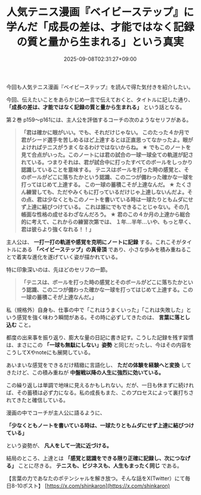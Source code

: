 ﻿---
title: "人気テニス漫画『ベイビーステップ』に学んだ「成長の差は、才能ではなく記録の質と量から生まれる」という真実"
date: 2025-09-08T02:31:27+09:00
draft: false
---

今回も人気テニス漫画『ベイビーステップ』を読んで得た気付きを紹介したい。

今回、伝えたいことをあらかじめ一言で伝えておくと、タイトルに記した通り、 **「成長の差は、才能ではなく記録の質と量から生まれる」** という話となる。

第２巻 p159～p161には、主人公を評価するコーチの次のようなセリフがある。

> **「君は確かに眼がいい。でも、それだけじゃない。 このたった４か月で君がシード選手を苦しめるほど上達するとは正直思ってなかったよ。眼がよければテニスがうまくなるわけではないからね。  ★  でもこのノートを見て合点がいった。このノートには君の試合の一球一球全ての軌道が記されている。つまりそれは、君が試合中に打ったすべてのボールをしっかり認識していることを意味する。  テニスはボールを打った時の感覚と、そのボールがどこに落ちたかという認識、この二つが備わった確かな一球を打ってはじめて上達する。 この一球の蓄積こそが上達なんだ。  ★  たくさん練習しても、ただやみくもに打っているだけじゃ上達しないんだよ。その点、君は少なくともこのノートを書いている時は一球たりともムダにせず上達に結びつけている。  これは誰にでもできることじゃない。その几帳面な性格の成せるわざなんだろう。  ★  君のこの４か月の上達から総合的に考えて、これからの練習次第では、 １年…半年…いや、もっと早く、君は彼らより強くなれる！！」**

主人公は、 **一打一打の軌道や感覚を克明にノートに記録** する。これこそがタイトルにある **「ベイビーステップ」の真骨頂** であり、小さな歩みを積み重ねることで着実な進化を遂げていく姿が描かれている。

特に印象深いのは、先ほどのセリフの一節。

> **「テニスは、ボールを打った時の感覚とそのボールがどこに落ちたかという認識、この二つが備わった確かな一球を打ってはじめて上達する。この一球の蓄積こそが上達なんだ。」**

私（規格外）自身も、仕事の中で「これはうまくいった」「これは失敗した」という感覚を強く味わう瞬間がある。その時に必ずしてきたのは、 **言葉に落とし込む** こと。

都度の出来事を振り返り、膨大な量の日記に書き記す。こうした記録を残す習慣は、まさにこの **「一球も無駄にしない」姿勢** と同じだったし、今はその内容をこうしてXやnoteにも展開している。

あいまいな感覚をできるだけ精緻に言語化し、 **ただの体験を経験へと変換** してきたけど、この積み重ねが **中盤戦以降の人生に強烈に効いている。**

この繰り返しは単調で地味に見えるかもしれない。だが、一日も休まずに続ければ、その蓄積は必ず力になる。私の成長もまた、このプロセスによって裏打ちされてきたと確信している。

漫画の中でコーチが主人公に語るように、

 **「少なくともノートを書いている時は、一球たりともムダにせず上達に結びつけている」**

という姿勢が、 **凡人をして一流に近づける。**

結局のところ、上達とは **「感覚と認識をできる限り正確に記録し、次につなげる」** ことに尽きる。 **テニスも、ビジネスも、人生もまったく同じ** である。

【言葉の力であなたのポテンシャルを解き放つ。そんな話をX(Twitter）にて毎日8-10ポスト】
[https://x.com/shinkaron](https://x.com/shinkaron)